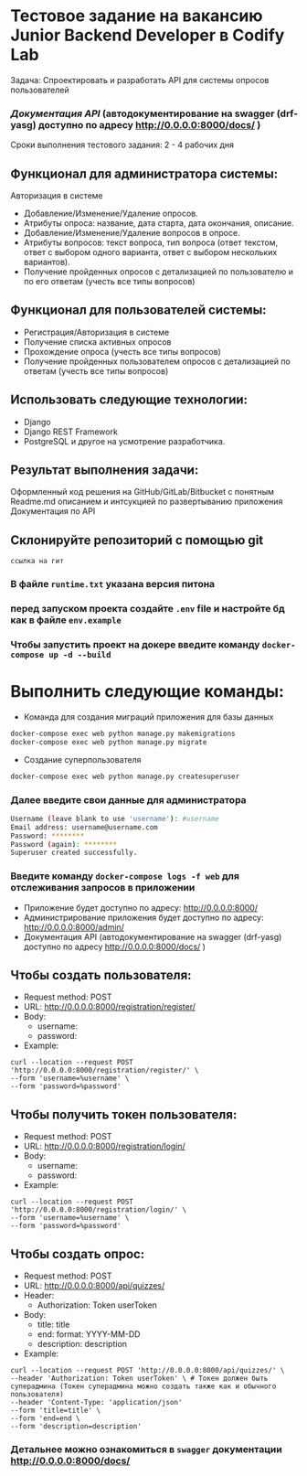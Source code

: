 # Тестовое задание на вакансию Junior Backend Developer в Codify Lab
Задача: 
Спроектировать и разработать API для системы опросов пользователей

### _Документация API_ (автодокументирование на swagger (drf-yasg) доступно по адресу http://0.0.0.0:8000/docs/ )

Сроки выполнения тестового задания:
2 - 4 рабочих дня

## Функционал для администратора системы:

Авторизация в системе
- Добавление/Изменение/Удаление опросов. 
- Атрибуты опроса: название, дата старта, дата окончания, описание.
- Добавление/Изменение/Удаление вопросов в опросе. 
- Атрибуты вопросов: текст вопроса, тип вопроса (ответ текстом, ответ с выбором одного варианта, ответ с выбором нескольких вариантов).
- Получение пройденных опросов с детализацией по пользователю и по его ответам (учесть все типы вопросов)

## Функционал для пользователей системы:

- Регистрация/Авторизация в системе
- Получение списка активных опросов
- Прохождение опроса (учесть все типы вопросов)
- Получение пройденных пользователем опросов с детализацией по ответам (учесть все типы вопросов)

## Использовать следующие технологии: 
* Django
 * Django REST Framework
  * PostgreSQL и другое на усмотрение разработчика.


## Результат выполнения задачи:

Оформленный код решения на GitHub/GitLab/Bitbucket с понятным Readme.md описанием и интсукцией по развертыванию приложения
Документация по API

## Склонируйте репозиторий с помощью git
    ссылка на гит

### В файле ``` runtime.txt ``` указана версия питона

### перед запуском проекта создайте ```.env``` file и настройте бд как в файле ```env.example```

### Чтобы запустить проект на докере введите команду ```docker-compose up -d --build```

# Выполнить следующие команды:

* Команда для создания миграций приложения для базы данных
```bash
docker-compose exec web python manage.py makemigrations
docker-compose exec web python manage.py migrate
```

* Создание суперпользователя
```bash
docker-compose exec web python manage.py createsuperuser
```
### Далее введите свои данные для администратора
```bash
Username (leave blank to use 'username'): #username
Email address: username@username.com
Password: ********
Password (again): ********
Superuser created successfully.
```

### Введите команду ```docker-compose logs -f web``` для отслеживания запросов в приложении

* Приложение будет доступно по адресу: http://0.0.0.0:8000/
* Администрирование приложения будет доступно по адресу: http://0.0.0.0:8000/admin/
* Документация API (автодокументирование на swagger (drf-yasg) доступно по адресу http://0.0.0.0:8000/docs/ )

## Чтобы создать пользователя:
* Request method: POST
* URL: http://0.0.0.0:8000/registration/register/
* Body: 
    * username: 
    * password: 
* Example:
```
curl --location --request POST 'http://0.0.0.0:8000/registration/register/' \
--form 'username=%username' \
--form 'password=%password'
```

## Чтобы получить токен пользователя: 
* Request method: POST
* URL: http://0.0.0.0:8000/registration/login/
* Body: 
    * username: 
    * password: 
* Example:
```
curl --location --request POST 'http://0.0.0.0:8000/registration/login/' \
--form 'username=%username' \
--form 'password=%password'
```

## Чтобы создать опрос:
* Request method: POST
* URL: http://0.0.0.0:8000/api/quizzes/
* Header:
   *  Authorization: Token userToken
* Body:
    * title: title
    * end: format: YYYY-MM-DD 
    * description: description 
* Example: 
```
curl --location --request POST 'http://0.0.0.0:8000/api/quizzes/' \
--header 'Authorization: Token userToken' \ # Токен должен быть суперадмина (Токен суперадмина можно создать также как и обычного пользователя)
--header 'Content-Type: 'application/json'
--form 'title=title' \
--form 'end=end \
--form 'description=description'
```
### Детальнее можно ознакомиться в ```swagger``` документации http://0.0.0.0:8000/docs/ 

